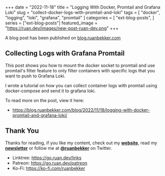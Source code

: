 +++
date = "2022-11-18"
title = "Logging With Docker, Promtail and Grafana Loki"
slug = "collect-docker-logs-with-promtail-and-loki"
tags = [
    "docker",
    "logging",
    "loki",
    "grafana",
    "promtail"
]
categories = [
    "ext-blog-posts",
]
series = ["ext-blog-posts"]
featured_image = "https://ruan.dev/images/new-post-ruan-dev.png"
+++

A blog post has been published on [blog.ruanbekker.com](https://blog.ruanbekker.com/blog/2022/11/18/logging-with-docker-promtail-and-grafana-loki/)

## Collecting Logs with Grafana Promtail

This post shows you how to mount the docker socket to promtail and use promtail's filter feature to only filter containers with specific logs that you want to push to Grafana Loki.

I wrote a tutorial on how you can collect container logs with promtail using docker-compose and send it to grafana loki.

To read more on the post, view it here:

- https://blog.ruanbekker.com/blog/2022/11/18/logging-with-docker-promtail-and-grafana-loki/

## Thank You

Thanks for reading, if you like my content, check out my **[website](https://ruan.dev)**, read my **[newsletter](http://digests.ruanbekker.com/?via=ruan-dot-dev-blog)** or follow me at **[@ruanbekker](https://twitter.com/ruanbekker)** on Twitter.

- Linktree: https://go.ruan.dev/links
- Patreon: https://go.ruan.dev/patreon
- Ko-Fi: https://ko-fi.com/ruanbekker

